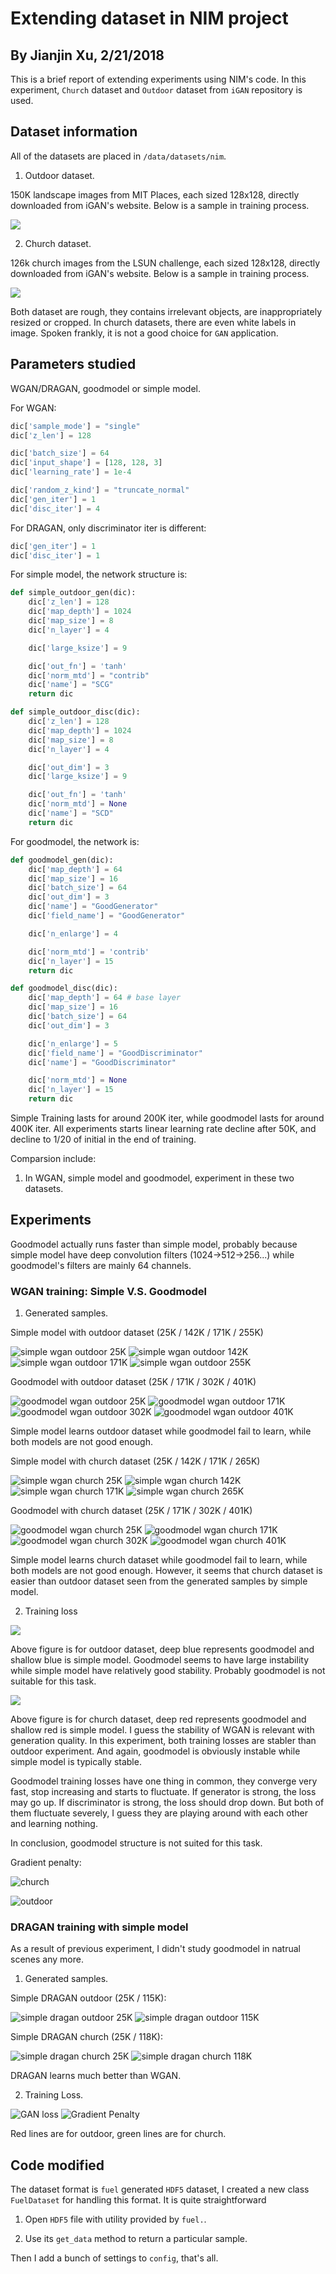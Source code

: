 # Extending dataset in NIM project

## By Jianjin Xu, 2/21/2018

This is a brief report of extending experiments using NIM's code. In this experiment, `Church` dataset and `Outdoor` dataset from `iGAN` repository is used.

## Dataset information

All of the datasets are placed in `/data/datasets/nim`.

1. Outdoor dataset.

150K landscape images from MIT Places, each sized 128x128, directly downloaded from iGAN's website. Below is a sample in training process.

![](./outdoor_sample.png)

2. Church dataset.

126k church images from the LSUN challenge, each sized 128x128, directly downloaded from iGAN's website. Below is a sample in training process.

![](./church_sample.png)

Both dataset are rough, they contains irrelevant objects, are inappropriately resized or cropped. In church datasets, there are even white labels in image. Spoken frankly, it is not a good choice for `GAN` application.

## Parameters studied

WGAN/DRAGAN, goodmodel or simple model.

For WGAN:

```python
dic['sample_mode'] = "single"
dic['z_len'] = 128

dic['batch_size'] = 64
dic['input_shape'] = [128, 128, 3]
dic['learning_rate'] = 1e-4

dic['random_z_kind'] = "truncate_normal"
dic['gen_iter'] = 1
dic['disc_iter'] = 4
```

For DRAGAN, only discriminator iter is different:

```python
dic['gen_iter'] = 1
dic['disc_iter'] = 1
```

For simple model, the network structure is:

```python
def simple_outdoor_gen(dic):
    dic['z_len'] = 128
    dic['map_depth'] = 1024
    dic['map_size'] = 8
    dic['n_layer'] = 4

    dic['large_ksize'] = 9

    dic['out_fn'] = 'tanh'
    dic['norm_mtd'] = "contrib"
    dic['name'] = "SCG"
    return dic

def simple_outdoor_disc(dic):
    dic['z_len'] = 128
    dic['map_depth'] = 1024
    dic['map_size'] = 8
    dic['n_layer'] = 4

    dic['out_dim'] = 3
    dic['large_ksize'] = 9

    dic['out_fn'] = 'tanh'
    dic['norm_mtd'] = None
    dic['name'] = "SCD"
    return dic
```

For goodmodel, the network is:

```python
def goodmodel_gen(dic):
    dic['map_depth'] = 64
    dic['map_size'] = 16
    dic['batch_size'] = 64
    dic['out_dim'] = 3
    dic['name'] = "GoodGenerator"
    dic['field_name'] = "GoodGenerator"

    dic['n_enlarge'] = 4

    dic['norm_mtd'] = 'contrib'
    dic['n_layer'] = 15
    return dic

def goodmodel_disc(dic):
    dic['map_depth'] = 64 # base layer
    dic['map_size'] = 16
    dic['batch_size'] = 64
    dic['out_dim'] = 3

    dic['n_enlarge'] = 5
    dic['field_name'] = "GoodDiscriminator"
    dic['name'] = "GoodDiscriminator"

    dic['norm_mtd'] = None
    dic['n_layer'] = 15
    return dic
```

Simple Training lasts for around 200K iter, while goodmodel lasts for around 400K iter. All experiments starts linear learning rate decline after 50K, and decline to 1/20 of initial in the end of training.

Comparsion include:

1. In WGAN, simple model and goodmodel, experiment in these two datasets.


## Experiments

Goodmodel actually runs faster than simple model, probably because simple model have deep convolution filters (1024->512->256...) while goodmodel's filters are mainly 64 channels.

### WGAN training: Simple V.S. Goodmodel

1. Generated samples.

Simple model with outdoor dataset (25K / 142K / 171K / 255K)

![simple wgan outdoor 25K](wgan_outdoor_simple_sample25.png)
![simple wgan outdoor 142K](wgan_outdoor_simple_sample142.png)
![simple wgan outdoor 171K](wgan_outdoor_simple_sample171.png)
![simple wgan outdoor 255K](wgan_outdoor_simple_sample255.png)

Goodmodel with outdoor dataset (25K / 171K / 302K / 401K)

![goodmodel wgan outdoor 25K](wgan_outdoor_goodmodel_sample25.png)
![goodmodel wgan outdoor 171K](wgan_outdoor_goodmodel_sample171.png)
![goodmodel wgan outdoor 302K](wgan_outdoor_goodmodel_sample302.png)
![goodmodel wgan outdoor 401K](wgan_outdoor_goodmodel_sample401.png)

Simple model learns outdoor dataset while goodmodel fail to learn, while both models are not good enough.

Simple model with church dataset (25K / 142K / 171K / 265K)

![simple wgan church 25K](wgan_church_simple_sample25.png)
![simple wgan church 142K](wgan_church_simple_sample142.png)
![simple wgan church 171K](wgan_church_simple_sample171.png)
![simple wgan church 265K](wgan_church_simple_sample265.png)

Goodmodel with church dataset (25K / 171K / 302K / 401K)

![goodmodel wgan church 25K](wgan_church_goodmodel_sample25.png)
![goodmodel wgan church 171K](wgan_church_goodmodel_sample171.png)
![goodmodel wgan church 302K](wgan_church_goodmodel_sample302.png)
![goodmodel wgan church 401K](wgan_church_goodmodel_sample401.png)

Simple model learns church dataset while goodmodel fail to learn, while both models are not good enough. However, it seems that church dataset is easier than outdoor dataset seen from the generated samples by simple model.

2. Training loss

![](wgan_outdoor.png)

Above figure is for outdoor dataset, deep blue represents goodmodel and shallow blue is simple model. Goodmodel seems to have large instability while simple model have relatively good stability. Probably goodmodel is not suitable for this task.

![](wgan_church.png)

Above figure is for church dataset, deep red represents goodmodel and shallow red is simple model. I guess the stability of WGAN is relevant with generation quality. In this experiment, both training losses are stabler than outdoor experiment. And again, goodmodel is obviously instable while simple model is typically stable.

Goodmodel training losses have one thing in common, they converge very fast, stop increasing and starts to fluctuate. If generator is strong, the loss may go up. If discriminator is strong, the loss should drop down. But both of them fluctuate severely, I guess they are playing around with each other and learning nothing.

In conclusion, goodmodel structure is not suited for this task.

Gradient penalty:

![church](wgan_gp_church.png)

![outdoor](wgan_gp_outdoor.png)


### DRAGAN training with simple model

As a result of previous experiment, I didn't study goodmodel in natrual scenes any more.

1. Generated samples.

Simple DRAGAN outdoor (25K / 115K):

![simple dragan outdoor 25K](simple_outdoor_dragan_sample25.png)
![simple dragan outdoor 115K](simple_outdoor_dragan_sample115.png)

Simple DRAGAN church (25K / 118K):

![simple dragan church 25K](simple_church_dragan_sample25.png)
![simple dragan church 118K](simple_church_dragan_sample118.png)

DRAGAN learns much better than WGAN.

2. Training Loss.

![GAN loss](dragan_outdoor_church_gan.png)
![Gradient Penalty](dragan_outdoor_church_gp.png)

Red lines are for outdoor, green lines are for church.
## Code modified

The dataset format is `fuel` generated `HDF5` dataset, I created a new class `FuelDataset` for handling this format. It is quite straightforward

1. Open `HDF5` file with utility provided by `fuel.`.

2. Use its `get_data` method to return a particular sample.

Then I add a bunch of settings to `config`, that's all.